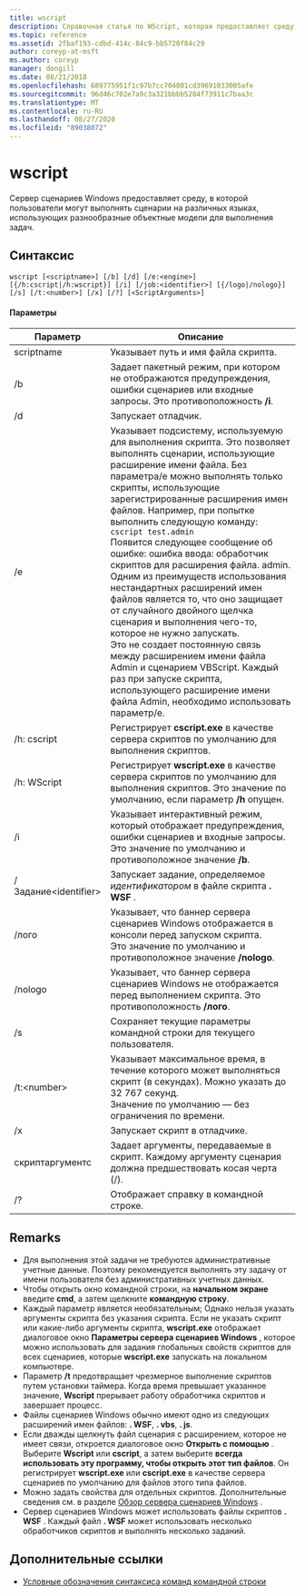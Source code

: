 ```yaml
---
title: wscript
description: Справочная статья по WScript, которая предоставляет среду, в которой пользователи могут выполнять сценарии на различных языках, использующих разнообразные объектные модели для выполнения задач.
ms.topic: reference
ms.assetid: 2fbaf193-cdbd-414c-84c9-bb5720f84c29
author: coreyp-at-msft
ms.author: coreyp
manager: dongill
ms.date: 08/21/2018
ms.openlocfilehash: 689775951f1c97b7cc704801cd39691033005afe
ms.sourcegitcommit: 96d46c702e7a9c3a321bbbb5284f73911c7baa3c
ms.translationtype: MT
ms.contentlocale: ru-RU
ms.lasthandoff: 08/27/2020
ms.locfileid: "89038072"
---
```

# <a name="wscript"></a>wscript



Сервер сценариев Windows предоставляет среду, в которой пользователи могут выполнять сценарии на различных языках, использующих разнообразные объектные модели для выполнения задач.

## <a name="syntax"></a>Синтаксис

```
wscript [<scriptname>] [/b] [/d] [/e:<engine>] [{/h:cscript|/h:wscript}] [/i] [/job:<identifier>] [{/logo|/nologo}] [/s] [/t:<number>] [/x] [/?] [<ScriptArguments>]
```

#### <a name="parameters"></a>Параметры

|Параметр|Описание|
|---------|-----------|
|scriptname|Указывает путь и имя файла скрипта.|
|/b|Задает пакетный режим, при котором не отображаются предупреждения, ошибки сценариев или входные запросы. Это противоположность **/i**.|
|/d|Запускает отладчик.|
|/e|Указывает подсистему, используемую для выполнения скрипта. Это позволяет выполнять сценарии, использующие расширение имени файла. Без параметра/e можно выполнять только скрипты, использующие зарегистрированные расширения имен файлов. Например, при попытке выполнить следующую команду:<br>```cscript test.admin```<br>Появится следующее сообщение об ошибке: ошибка ввода: обработчик скриптов для расширения файла. admin.<br>Одним из преимуществ использования нестандартных расширений имен файлов является то, что оно защищает от случайного двойного щелчка сценария и выполнения чего-то, которое не нужно запускать. <br>Это не создает постоянную связь между расширением имени файла Admin и сценарием VBScript. Каждый раз при запуске скрипта, использующего расширение имени файла Admin, необходимо использовать параметр/e.|
|/h: cscript|Регистрирует **cscript.exe** в качестве сервера скриптов по умолчанию для выполнения скриптов.|
|/h: WScript|Регистрирует **wscript.exe** в качестве сервера скриптов по умолчанию для выполнения скриптов. Это значение по умолчанию, если параметр **/h** опущен.|
|/i|Указывает интерактивный режим, который отображает предупреждения, ошибки сценариев и входные запросы.</br>Это значение по умолчанию и противоположное значение **/b**.|
|/Задание\<identifier>|Запускает задание, определяемое *идентификатором* в файле скрипта **. WSF** .|
|/лого|Указывает, что баннер сервера сценариев Windows отображается в консоли перед запуском скрипта.</br>Это значение по умолчанию и противоположное значение **/nologo**.|
|/nologo|Указывает, что баннер сервера сценариев Windows не отображается перед выполнением скрипта. Это противоположность **/лого**.|
|/s|Сохраняет текущие параметры командной строки для текущего пользователя.|
|/t:\<number>|Указывает максимальное время, в течение которого может выполняться скрипт (в секундах). Можно указать до 32 767 секунд.</br>Значение по умолчанию — без ограничения по времени.|
|/x|Запускает скрипт в отладчике.|
|скриптаргументс|Задает аргументы, передаваемые в скрипт. Каждому аргументу сценария должна предшествовать косая черта (/).|
|/?|Отображает справку в командной строке.|

## <a name="remarks"></a>Remarks

-   Для выполнения этой задачи не требуются административные учетные данные. Поэтому рекомендуется выполнять эту задачу от имени пользователя без административных учетных данных.
-   Чтобы открыть окно командной строки, на **начальном экране** введите **cmd**, а затем щелкните **командную строку**.
-   Каждый параметр является необязательным; Однако нельзя указать аргументы скрипта без указания скрипта. Если не указать скрипт или какие-либо аргументы скрипта, **wscript.exe** отображает диалоговое окно **Параметры сервера сценариев Windows** , которое можно использовать для задания глобальных свойств скриптов для всех сценариев, которые **wscript.exe** запускать на локальном компьютере.
-   Параметр **/t** предотвращает чрезмерное выполнение скриптов путем установки таймера. Когда время превышает указанное значение, **Wscript** прерывает работу обработчика скриптов и завершает процесс.
-   Файлы сценариев Windows обычно имеют одно из следующих расширений имен файлов: **. WSF**, **. vbs**, **. js**.
-   Если дважды щелкнуть файл сценария с расширением, которое не имеет связи, откроется диалоговое окно **Открыть с помощью** . Выберите **Wscript** или **cscript**, а затем выберите **всегда использовать эту программу, чтобы открыть этот тип файлов**. Он регистрирует **wscript.exe** или **cscript.exe** в качестве сервера сценариев по умолчанию для файлов этого типа файлов.
-   Можно задать свойства для отдельных скриптов. Дополнительные сведения см. в разделе [Обзор сервера сценариев Windows](/previous-versions/windows/it-pro/windows-server-2003/cc738350(v=ws.10)) .
-   Сервер сценариев Windows может использовать файлы скриптов **. WSF** . Каждый файл **. WSF** может использовать несколько обработчиков скриптов и выполнять несколько заданий.

## <a name="additional-references"></a>Дополнительные ссылки

- [Условные обозначения синтаксиса команд командной строки](command-line-syntax-key.md)
